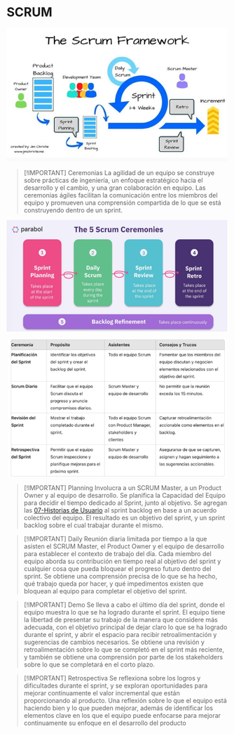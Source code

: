 # SCRUM

![](img%20is1/Pasted%20image%2020240925153137.png)


> [!IMPORTANT] Ceremonias
> La agilidad de un equipo se construye sobre prácticas de ingeniería, un enfoque estratégico hacia el desarrollo y el cambio, y una gran colaboración en equipo.
> Las ceremonias ágiles facilitan la comunicación entre los miembros del equipo y promueven una comprensión compartida de lo que se está construyendo dentro de un sprint.

![](img%20is1/Pasted%20image%2020240925153402.png)

![](img%20is1/Pasted%20image%2020240925154736.png)

> [!IMPORTANT] Planning
> Involucra a un SCRUM Master, a un Product Owner y al equipo de desarrollo.
> Se planifica la Capacidad del Equipo para decidir el tiempo dedicado al Sprint, junto al objetivo.
> Se agregan las [07-Historias de Usuario](07-Historias%20de%20Usuario.md) al sprint backlog en base a un acuerdo colectivo del equipo.
> El resultado es un objetivo del sprint, y un sprint backlog sobre el cual trabajar durante el mismo.


> [!IMPORTANT] Daily
> Reunión diaria limitada por tiempo a la que asisten el SCRUM Master, el Product Owner y el equipo de desarrollo para establecer el contexto de trabajo del día.
> Cada miembro del equipo aborda su contribución en tiempo real al objetivo del sprint y cualquier cosa que pueda bloquear el progreso futuro dentro del sprint.
> Se obtiene una comprensión precisa de lo que se ha hecho, qué trabajo queda por hacer, y qué impedimentos existen que bloquean al equipo para completar el objetivo del sprint.


> [!IMPORTANT] Demo
> Se lleva a cabo el último día del sprint, donde el equipo muestra lo que se ha logrado durante el sprint.
> El equipo tiene la libertad de presentar su trabajo de la manera que considere más adecuada, con el objetivo principal de dejar claro lo que se ha logrado durante el sprint, y abrir el espacio para recibir retroalimentación y sugerencias de cambios necesarios.
> Se obtiene una revisión y retroalimentación sobre lo que se completó en el sprint más reciente, y también se obtiene una comprensión por parte de los stakeholders sobre lo que se completará en el corto plazo.


> [!IMPORTANT] Retrospectiva
> Se reflexiona sobre los logros y dificultades durante el sprint, y se exploran oportunidades para mejorar continuamente el valor incremental que están proporcionando al producto.
> Una reflexión sobre lo que el equipo está haciendo bien y lo que pueden mejorar, además de identificar los elementos clave en los que el equipo puede enfocarse para mejorar continuamente su enfoque en el desarrollo del producto
